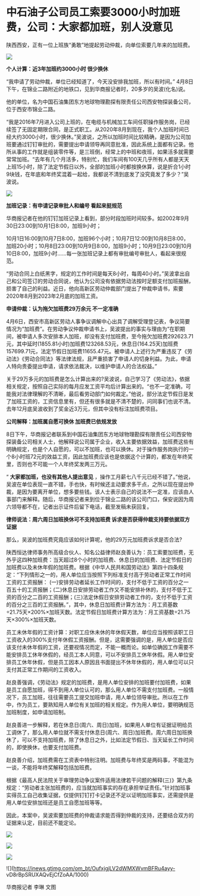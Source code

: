 # 中石油子公司员工索要3000小时加班费，公司：大家都加班，别人没意见

陕西西安，正有一位上班族“勇敢”地提起劳动仲裁，向单位索要几年来的加班费。

![](https://inews.gtimg.com/om_bt/OWlSKtVi4foPkGNyp8vOxf37R-2ovgm_ZLJeZMk_c8vW0AA/1000)

**个人计算：近3年加班约3000小时 很少换休**

“我申请了劳动仲裁，单位已经知道了，今天没安排我加班，所以有时间。” 4月8日下午，在锦业二路附近的地铁口，见到华商报记者时，20多岁的吴波(化名)说。

他的单位，名为中国石油集团东方地球物理勘探有限责任公司西安物探装备公司，位于西安市锦业二路。

“我是2016年7月进入公司上班的，在电缆与机械加工车间任职操作服务岗，已经续签了无固定期限合同，是正式职工。从2020年8月到现在，我个人加班时间已经大约3000小时，很少换休。”吴波说，之所以加班时间比较精确，是因为公司加班要通过钉钉审批的，需要提出申请领导再同意批准，因此系统上面都有记录。他所从事的工作就是组装零件等，是三班倒，经常上的中班和夜班，如果活多就需要常常加班。“去年有几个月活多，特别忙，我们车间有100天几乎所有人都是天天上班15小时，除了法定节假日以外，全部的加班小时都按换休算，说是折合1小时9块钱，在年底和年终奖混着一起给，我都说不清到底发了没究竟发了多少？”吴波说。

![](https://inews.gtimg.com/om_bt/OGe4UCQJDK883CrWb57eZRCZo0BABz5kHqjb5pfYCLxPUAA/1000)

**加班记录：有申请记录审批人和编号 看起来挺规范**

华商报记者在他的钉钉加班记录上看到，部分时段加班时间较多。如2002年9月30日23:00到10月1日8:00，加班9小时；

10月1日16:00到10月7日8:00，加班96个小时；10月7日12:00到10月8日8:00，加班20小时；10月8日23:00到10月9日8:00，加班9小时；10月9日23:00到10月10日8:00，加班9小时……每一张加班记录上都有审批编号审批人，看起来很规范。

“劳动合同上白纸黑字，规定的工作时间是每天8小时，每周40小时。”吴波拿出自己和公司签订的劳动合同说，他认为公司没有依据劳动法按时足额支付加班报酬，损害了自己的利益。近日，他向高新区劳动仲裁部门提出了仲裁申请书，索要2020年8月到2023年2月底的加班工资。

**申请仲裁：认为拖欠加班费29万余元 不一定准确**

4月6日，西安市高新区劳动人事争议调解中心出具了调解受理登记表，争议简要情况为“加班费”。在劳动争议仲裁申请书上，吴波提出的事实与理由为“在职期间，被申请人多次安排本人加班，却没有支付加班费，至今拖欠加班费292623.71元，其中延时(1855.81小时)加班费123268.53元，休息日(164.25天)加班费157699.71元，法定节假日加班费11655.47元。被申请人上述行为严重违反了《劳动法》《劳动合同法》等法律法规，且严重损害了申请人的切身利益。为此，申请人特向贵委提出申请，请求依法裁决，以维护申请人的合法权益。”

关于29万多元的加班费是怎么计算出来的?吴波说，自己学习了《劳动法》，依据相关规定，按照自己实际的每月应发工资平均后计算出来的。“也不一定准确，可能我对法律理解的不清晰，最后看劳动部门如何裁定。”他说，部分法定节假日是发了加班工资的，工资信息里有，但还有很多就是不清不楚的，问同事们也说不清。去年12月底吴波收到了奖金近3万元，但其中没有标注加班费项目。

**公司解释：加班属自愿可换休 加班费已依规发放**

8日下午，华商报记者联系到中国石油集团东方地球物理勘探有限责任公司西安物探装备公司相关人士，他解释说公司属于企业，收入主要依据效益，加班费这些有明确规定，也是个人自愿的，可以不加班，也可以换休。对于操作服务岗执行的一个8小时班72元的效益工资，因此加班费应该也是依据这个计算的，都发在年终奖里，否则也不可能一个人年终奖发两三万元。

“ **大家都加班，也没有其他人提出意见**
，操作工月薪七八千元已经不错了。”他说，吴波在单位表现一直不错，手也快，有时候还主动要求多干点，之所以现在提出仲裁，是因为要离开单位，想多要些钱。该人士表示自己的说法不一定准，应该由人事部门来解释。随后，华商报记者来到位于锦业二路的该公司门口，保安说因为周六领导都不在，记者出示证件后留下电话，截至发稿未获回复。

**律师说法：周六周日加班换休可不支持加班费 诉求是否获得仲裁支持要依据双方证据**

那么，吴波的加班费究竟应该如何计算呢，他的29万元加班费诉求是否合法?

陕西恒达律师事务所高级合伙人、知名公益律师赵良善认为：员工索要加班费，无外乎这四种加班费：当天超过8个小时的加班费、休息日的加班费、法定节假日的加班费以及未休年假的加班费。根据《中华人民共和国劳动法》第四十四条规定：“下列情形之一的，用人单位应当按照下列标准支付高于劳动者正常工作时间工资的工资报酬：
(一)安排劳动者延长工作时间的，支付不低于工资的百分之一百五十的工资报酬；(二)休息日安排劳动者工作又不能安排补休的，支付不低于工资的百分之二百的工资报酬；(三)法定休假日安排劳动者工作的，支付不低于工资的百分之三百的工资报酬。”，其中，休息日加班费计算方法为：月工资基数÷21.75天×200%×加班天数。法定节假日加班费计算方法为：月工资基数÷21.75天×300%×加班天数。

员工未休年假的工资计算：对职工应休未休的年休假天数，单位应当按照该职工日工资收入的300%支付年休假工资报酬。但是，这需要强调的是，用人单位是否应该支付未休年假的工资，还要视情况而定，不能一概而论。如单位确因工作需要不能安排员工休年休假的，经员工本人同意，可以不安排员工休年休假。用人单位安排员工休年休假，但是员工因本人原因且书面提出不休年休假的，用人单位可以只支付其正常工作期间的工资收入。

赵良善强调，《劳动法》规定的加班费，是用人单位安排的加班要付加班费，如果是员工自愿加班，得不到用人单位认可的，那么用人单位不需支付加班费。一般情况下，员工加班，往往需要员工提交加班申请，用人单位领导审批。所以在工作中，作为员工，要熟知用人单位有关加班的相关规定。作为用人单位，要明确规范加班制度，如申请加班制。

赵良善进一步解释，若在休息日(周六、周日)加班，如果用人单位有证据证明给员工调休了，那么用人单位就不需支付休息日(周六、周日)加班费。周六周日加班换休了，可以不支持加班费，除了休息日之外，比如法定节假日、当天延长工作时间的，即使换休，也要支付加班费。

赵良善介绍，加班费需在工资表中特别注明。加班费与年终奖是两码事，不能混为一谈，不能将年终奖解释包括加班费。

根据《最高人民法院关于审理劳动争议案件适用法律若干问题的解释(三)》第九条规定：“劳动者主张加班费的，应当就加班事实的存在承担举证责任。”针对加班事实得员工自己收集证据，仅提供钉钉打卡记录还不足以证明加班事实，还需提供是用人单位安排加班还是员工自愿加班等等。

因此，本案中，吴波索要加班费的仲裁请求能否得到仲裁的支持，还要结合双方的证据来认定，目前还不能定论。

![](https://inews.gtimg.com/om_bt/OFFjiLsocN_LcpSRgP6hdNYNzu0Yxjc9s26TlAMv4cN_4AA/1000)

![](https://inews.gtimg.com/om_bt/OtcSnKwjdMS_RXVje9v7gUVL1NQJmcg9noYn3V2VCh9jMAA/1000)

![](https://inews.gtimg.com/om_bt/O_8dqLz1a_IE3LtJPzMA_6u3C9nqOknyb2FCKw12oax24AA/1000)

![](https://inews.gtimg.com/om_bt/OufxjgjLV2dWMXWvmBFRu4ayy-
vD8rBpSRUXAQvEjCfZoAA/1000)

华商报记者 李琳 文图

